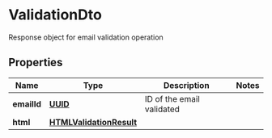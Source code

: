 

# ValidationDto

Response object for email validation operation
## Properties

Name | Type | Description | Notes
------------ | ------------- | ------------- | -------------
**emailId** | [**UUID**](UUID) | ID of the email validated | 
**html** | [**HTMLValidationResult**](HTMLValidationResult) |  | 



